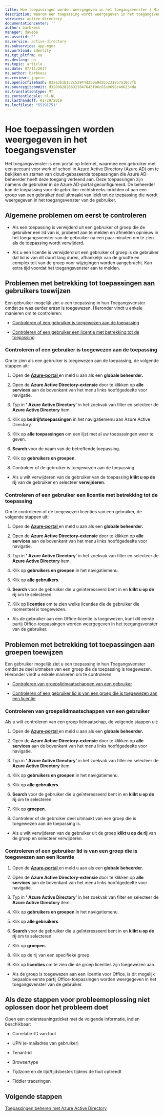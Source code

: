 ```yaml
---
title: Hoe toepassingen worden weergegeven in het toegangsvenster | Microsoft Docs
description: Waarom een toepassing wordt weergegeven in het toegangsvenster
services: active-directory
documentationcenter: ''
author: barbkess
manager: daveba
ms.assetid: ''
ms.service: active-directory
ms.subservice: app-mgmt
ms.workload: identity
ms.tgt_pltfrm: na
ms.devlang: na
ms.topic: article
ms.date: 07/11/2017
ms.author: barbkess
ms.reviewr: japere
ms.openlocfilehash: 83aa3b1b132c52944d350a9d2b5231857a10c7fb
ms.sourcegitcommit: d3200828266321847643f06c65a0698c4d6234da
ms.translationtype: MT
ms.contentlocale: nl-NL
ms.lasthandoff: 01/29/2019
ms.locfileid: "55191751"
---
```

# <a name="how-applications-appear-on-the-access-panel"></a>Hoe toepassingen worden weergegeven in het toegangsvenster

Het toegangsvenster is een portal op Internet, waarmee een gebruiker met een account voor werk of school in Azure Active Directory (Azure AD) om te bekijken en starten van cloud-gebaseerde toepassingen die Azure AD-beheerder heeft deze toegang verleend aan. Deze toepassingen zijn namens de gebruiker in de Azure AD-portal geconfigureerd. De beheerder kan de toepassing voor de gebruiker rechtstreeks inrichten of aan een groep van een gebruiker deel uitmaakt van leidt tot de toepassing die wordt weergegeven in het toegangsvenster van de gebruiker.

## <a name="general-issues-to-check-first"></a>Algemene problemen om eerst te controleren

-   Als een toepassing is verwijderd uit een gebruiker of groep die de gebruiker een lid van is, probeert aan te melden en afmelden opnieuw in het toegangsvenster van de gebruiker na een paar minuten om te zien als de toepassing wordt verwijderd.

-   Als u een licentie is verwijderd uit een gebruiker of groep is de gebruiker dat lid is van dit duurt lang duren, afhankelijk van de grootte en complexiteit van de groep voor wijzigingen worden aangebracht. Kan extra tijd voordat het toegangsvenster aan te melden.

## <a name="problems-related-to-assigning-applications-to-users"></a>Problemen met betrekking tot toepassingen aan gebruikers toewijzen

Een gebruiker mogelijk ziet u een toepassing in hun Toegangsvenster omdat ze was eerder eraan is toegewezen. Hieronder vindt u enkele manieren om te controleren:

-   [Controleren of een gebruiker is toegewezen aan de toepassing](#check-if-a-user-is-assigned-to-the-application)

-   [Controleren of een gebruiker een licentie met betrekking tot de toepassing](#check-if-a-user-is-under-a-license-related-to-the-application)


### <a name="check-if-a-user-is-assigned-to-the-application"></a>Controleren of een gebruiker is toegewezen aan de toepassing

Om te zien als een gebruiker is toegewezen aan de toepassing, de volgende stappen uit:

1.  Open de [ **Azure-portal** ](https://portal.azure.com/) en meld u aan als een **globale beheerder.**

2.  Open de **Azure Active Directory-extensie** door te klikken op **alle services** aan de bovenkant van het menu links hoofdgedeelte voor navigatie.

3.  Typ in **' Azure Active Directory**' in het zoekvak van filter en selecteer de **Azure Active Directory** item.

4.  Klik op **bedrijfstoepassingen** in het navigatiemenu aan Azure Active Directory.

5.  Klik op **alle toepassingen** om een lijst met al uw toepassingen weer te geven.

6.  **Search** voor de naam van de betreffende toepassing.

7.  Klik op **gebruikers en groepen**.

8.  Controleer of de gebruiker is toegewezen aan de toepassing.

  * Als u wilt verwijderen van de gebruiker van de toepassing **klikt u op de rij** van de gebruiker en selecteer **verwijderen**.

### <a name="check-if-a-user-is-under-a-license-related-to-the-application"></a>Controleren of een gebruiker een licentie met betrekking tot de toepassing

Om te controleren of de toegewezen licenties van een gebruiker, de volgende stappen uit:

1.  Open de [ **Azure-portal** ](https://portal.azure.com/) en meld u aan als een **globale beheerder.**

2.  Open de **Azure Active Directory-extensie** door te klikken op **alle services** aan de bovenkant van het menu links hoofdgedeelte voor navigatie.

3.  Typ in **' Azure Active Directory**' in het zoekvak van filter en selecteer de **Azure Active Directory** item.

4.  Klik op **gebruikers en groepen** in het navigatiemenu.

5.  Klik op **alle gebruikers**.

6.  **Search** voor de gebruiker die u geïnteresseerd bent in en **klikt u op de rij** om te selecteren.

7.  Klik op **licenties** om te zien welke licenties die de gebruiker die momenteel is toegewezen.

   * Als de gebruiker aan een Office-licentie is toegewezen, kunt dit eerste partij Office-toepassingen worden weergegeven in het toegangsvenster van de gebruiker.

## <a name="problems-related-to-assigning-applications-to-groups"></a>Problemen met betrekking tot toepassingen aan groepen toewijzen

Een gebruiker mogelijk ziet u een toepassing in hun Toegangsvenster omdat ze deel uitmaken van een groep die de toepassing is toegewezen. Hieronder vindt u enkele manieren om te controleren:

-   [Controleren van groepslidmaatschappen van een gebruiker](#check-a-users-group-memberships)

-   [Controleren of een gebruiker lid is van een groep die is toegewezen aan een licentie](#check-if-a-user-is-a-member-of-a-group-assigned-to-a-license)

### <a name="check-a-users-group-memberships"></a>Controleren van groepslidmaatschappen van een gebruiker

Als u wilt controleren van een groep lidmaatschap, de volgende stappen uit:

1.  Open de [ **Azure-portal** ](https://portal.azure.com/) en meld u aan als een **globale beheerder.**

2.  Open de **Azure Active Directory-extensie** door te klikken op **alle services** aan de bovenkant van het menu links hoofdgedeelte voor navigatie.

3.  Typ in **' Azure Active Directory**' in het zoekvak van filter en selecteer de **Azure Active Directory** item.

4.  Klik op **gebruikers en groepen** in het navigatiemenu.

5.  Klik op **alle gebruikers**.

6.  **Search** voor de gebruiker die u geïnteresseerd bent in en **klikt u op de rij** om te selecteren.

7.  Klik op **groepen.**

8.  Controleer of de gebruiker deel uitmaakt van een groep die is toegewezen aan de toepassing is.

   * Als u wilt verwijderen van de gebruiker uit de groep **klikt u op de rij** van de groep en selecteer verwijderen.

### <a name="check-if-a-user-is-a-member-of-a-group-assigned-to-a-license"></a>Controleren of een gebruiker lid is van een groep die is toegewezen aan een licentie

1.  Open de [ **Azure-portal** ](https://portal.azure.com/) en meld u aan als een **globale beheerder.**

2.  Open de **Azure Active Directory-extensie** door te klikken op **alle services** aan de bovenkant van het menu links hoofdgedeelte voor navigatie.

3.  Typ in **' Azure Active Directory**' in het zoekvak van filter en selecteer de **Azure Active Directory** item.

4.  Klik op **gebruikers en groepen** in het navigatiemenu.

5.  Klik op **alle gebruikers**.

6.  **Search** voor de gebruiker die u geïnteresseerd bent in en **klikt u op de rij** om te selecteren.

7.  Klik op **groepen.**

8.  Klik op de rij van een specifieke groep.

9.  Klik op **licenties** om te zien die de groep licenties zijn toegewezen aan.

  * Als de groep is toegewezen aan een licentie voor Office, is dit mogelijk bepaalde eerste partij Office-toepassingen worden weergegeven in het toegangsvenster van de gebruiker.


## <a name="if-these-troubleshooting-steps-do-not-the-resolve-the-issue"></a>Als deze stappen voor probleemoplossing niet oplossen door het probleem doet

Open een ondersteuningsticket met de volgende informatie, indien beschikbaar:

-   Correlatie-ID van fout

-   UPN (e-mailadres van gebruiker)

-   Tenant-id

-   Browsertype

-   Tijdzone en de tijd/tijdsbestek tijdens de fout optreedt

-   Fiddler traceringen

## <a name="next-steps"></a>Volgende stappen
[Toepassingen beheren met Azure Active Directory](what-is-application-management.md)
